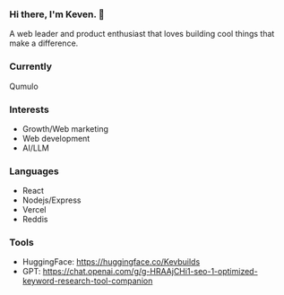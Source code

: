 ### Hi there, I'm Keven. 👋

A web leader and product enthusiast that loves building cool things that make a difference.

### Currently
Qumulo

### Interests
* Growth/Web marketing
* Web development
* AI/LLM

### Languages
* React
* Nodejs/Express
* Vercel
* Reddis

### Tools 
* HuggingFace: https://huggingface.co/Kevbuilds
* GPT: https://chat.openai.com/g/g-HRAAjCHi1-seo-1-optimized-keyword-research-tool-companion


<!--
**KVBuilds/KVBuilds** is a ✨ _special_ ✨ repository because its `README.md` (this file) appears on your GitHub profile.

Here are some ideas to get you started:

- 🔭 I’m currently working on ...
- 🌱 I’m currently learning ...
- 👯 I’m looking to collaborate on ...
- 🤔 I’m looking for help with ...
- 💬 Ask me about ...
- 📫 How to reach me: ...
- 😄 Pronouns: ...
- ⚡ Fun fact: ...
-->
